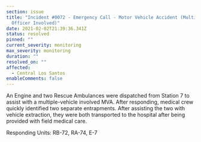```yaml
---
section: issue
title: "Incident #0072 - Emergency Call - Motor Vehicle Accident (Multiple /
  Officer Involved)"
date: 2021-02-02T21:39:36.341Z
status: resolved
pinned: ""
current_severity: monitoring
max_severity: monitoring
duration: ""
resolved_on: ""
affected:
  - Central Los Santos
enableComments: false
---
```

An Engine and two Rescue Ambulances were dispatched from Station 7 to assist with a multiple-vehicle involved MVA. After responding, medical crew quickly identified two separate entrapments. After assisting the two with vehicle extraction, they were both transported to the hospital after being provided with field medical care.

Responding Units: RB-72, RA-74, E-7